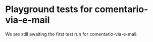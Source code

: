 # Playground tests for comentario-via-e-mail
We are still awaiting the first test run for comentario-via-e-mail.
